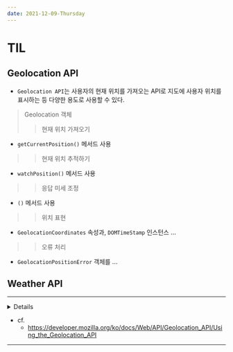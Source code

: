 ```yaml
---
date: 2021-12-09-Thursday
---
```


# TIL 


## Geolocation API
- `Geolocation API`는 사용자의 현재 위치를 가져오는 API로 지도에 사용자 위치를 표시하는 등 다양한 용도로 사용할 수 있다.      

> Geolocation 객체 
>> 현재 위치 가져오기 
- `getCurrentPosition()` 메서드 사용 
<!-- https://developer.mozilla.org/ko/docs/Web/API/Geolocation/getCurrentPosition -->
>> 현재 위치 추적하기 
- `watchPosition()` 메서드 사용 
>> 응답 미세 조정  
- `()` 메서드 사용 

>> 위치 표현 
- `GeolocationCoordinates` 속성과, `DOMTimeStamp` 인스턴스 ... 

>> 오류 처리  
- `GeolocationPositionError` 객체를 ... 

## Weather API






---

<summary>
  <details>CLICK ME!</details>

  - cf. 
    - https://developer.mozilla.org/ko/docs/Web/API/Geolocation_API/Using_the_Geolocation_API



</summary>

---